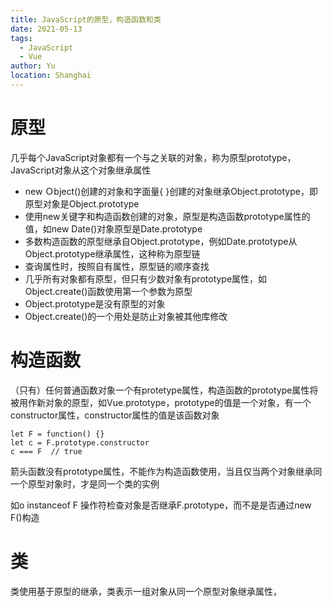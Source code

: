 ```yaml
---
title: JavaScript的原型，构造函数和类
date: 2021-05-13
tags: 
  - JavaScript
  - Vue
author: Yu
location: Shanghai  
---
```


# 原型

几乎每个JavaScript对象都有一个与之关联的对象，称为原型prototype，JavaScript对象从这个对象继承属性

- new Ｏbject()创建的对象和字面量{ }创建的对象继承Object.prototype，即原型对象是Object.prototype
- 使用new关键字和构造函数创建的对象，原型是构造函数prototype属性的值，如new Date()对象原型是Date.prototype
- 多数构造函数的原型继承自Object.prototype，例如Date.prototype从Object.prototype继承属性，这种称为原型链
- 查询属性时，按照自有属性，原型链的顺序查找
- 几乎所有对象都有原型，但只有少数对象有prototype属性，如Object.create()函数使用第一个参数为原型
- Object.prototype是没有原型的对象
- Object.create()的一个用处是防止对象被其他库修改

# 构造函数

（只有）任何普通函数对象一个有protetype属性，构造函数的prototype属性将被用作新对象的原型，如Vue.prototype，prototype的值是一个对象，有一个constructor属性，constructor属性的值是该函数对象

```
let F = function() {}
let c = F.prototype.constructor
c === F  // true
```

箭头函数没有prototype属性，不能作为构造函数使用，当且仅当两个对象继承同一个原型对象时，才是同一个类的实例

如o instanceof F 操作符检查对象是否继承F.prototype，而不是是否通过new F()构造

# 类

类使用基于原型的继承，类表示一组对象从同一个原型对象继承属性，
